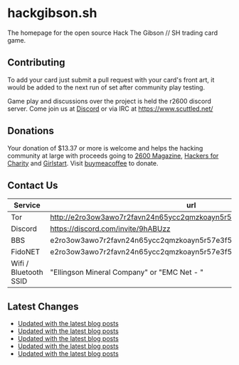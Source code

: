 # hackgibson.sh
The homepage for the open source Hack The Gibson // SH trading card game.


## Contributing

To add your card just submit a pull request with your card's front art, it would be added to the next run of set after community play testing.

Game play and discussions over the project is held the r2600 discord server. Come join us at [Discord](https://discord.com/invite/9hABUzz) or via IRC at https://www.scuttled.net/


## Donations

Your donation of $13.37 or more is welcome and helps the hacking community at large with proceeds going to [2600 Magazine](https://2600.com/), [Hackers for Charity](https://hackersforcharity.org) and [Girlstart](https://girlstart.org).  Visit [buymeacoffee](https://www.buymeacoffee.com/hackgibson.sh) to donate.


## Contact Us

Service | url
-|-
Tor | http://e2ro3ow3awo7r2favn24n65ycc2qmzkoayn5r57e3f56nvjwdcgg32ad.onion
Discord | https://discord.com/invite/9hABUzz
BBS | e2ro3ow3awo7r2favn24n65ycc2qmzkoayn5r57e3f56nvjwdcgg32ad.onion:23
FidoNET | e2ro3ow3awo7r2favn24n65ycc2qmzkoayn5r57e3f56nvjwdcgg32ad.onion:24554
Wifi / Bluetooth SSID | "Ellingson Mineral Company" or "EMC Net - <fidonet address>"

## Latest Changes
<!-- BLOG-POST-LIST:START -->
- [Updated with the latest blog posts](https://github.com/DFW2600/hackgibson.sh/commit/030bab77c0accc1bcf6288e1e7ca1f13b57baea9)
- [Updated with the latest blog posts](https://github.com/DFW2600/hackgibson.sh/commit/6d82324b2c6c8f1857b2820da5f399463de29105)
- [Updated with the latest blog posts](https://github.com/DFW2600/hackgibson.sh/commit/5f359cc779e413dab4b1a88e06a6a23d2f342bdf)
- [Updated with the latest blog posts](https://github.com/DFW2600/hackgibson.sh/commit/f0e5cfc0b33470bdbcc6e044729019c44705cf5b)
- [Updated with the latest blog posts](https://github.com/DFW2600/hackgibson.sh/commit/7ce7f0002ae2cfc4df67573cb98255f0a626863e)
<!-- BLOG-POST-LIST:END -->
